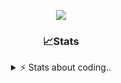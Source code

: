 <div align="center">
  
<p align="center">
  <img src="https://lanyard.cnrad.dev/api/1018290650602553364" />
</p>

### 📈Stats
<details>
    <summary> ⚡ Stats about coding.. </> </summary>
    <br/>

<!--START_SECTION:waka-->
![Code Time](http://img.shields.io/badge/Code%20Time-105%20hrs%2052%20mins-blue)

![Profile Views](http://img.shields.io/badge/Profile%20Views-0-blue)

**🐱 My GitHub Data** 

> 📦 1.1 MB Used in GitHub's Storage 
 > 
> 🏆 0 Contributions in the Year 2025
 > 
> 💼 Opted to Hire
 > 
> 📜 5 Public Repositories 
 > 
> 🔑 19 Private Repositories 
 > 
**I'm an Early 🐤** 

```text
🌞 Morning                26 commits          ██░░░░░░░░░░░░░░░░░░░░░░░   06.84 % 
🌆 Daytime                180 commits         ████████████░░░░░░░░░░░░░   47.37 % 
🌃 Evening                133 commits         █████████░░░░░░░░░░░░░░░░   35.00 % 
🌙 Night                  41 commits          ███░░░░░░░░░░░░░░░░░░░░░░   10.79 % 
```
📅 **I'm Most Productive on Sunday** 

```text
Monday                   22 commits          █░░░░░░░░░░░░░░░░░░░░░░░░   05.79 % 
Tuesday                  47 commits          ███░░░░░░░░░░░░░░░░░░░░░░   12.37 % 
Wednesday                48 commits          ███░░░░░░░░░░░░░░░░░░░░░░   12.63 % 
Thursday                 58 commits          ████░░░░░░░░░░░░░░░░░░░░░   15.26 % 
Friday                   52 commits          ███░░░░░░░░░░░░░░░░░░░░░░   13.68 % 
Saturday                 66 commits          ████░░░░░░░░░░░░░░░░░░░░░   17.37 % 
Sunday                   87 commits          ██████░░░░░░░░░░░░░░░░░░░   22.89 % 
```


📊 **This Week I Spent My Time On** 

```text
🕑︎ Time Zone: Europe/Berlin

💬 Programming Languages: 
No Activity Tracked This Week

🔥 Editors: 
No Activity Tracked This Week

🐱‍💻 Projects: 
No Activity Tracked This Week

💻 Operating System: 
No Activity Tracked This Week
```

**I Mostly Code in JavaScript** 

```text
JavaScript               7 repos             █████████░░░░░░░░░░░░░░░░   35.00 % 
Lua                      6 repos             ████████░░░░░░░░░░░░░░░░░   30.00 % 
Python                   3 repos             ████░░░░░░░░░░░░░░░░░░░░░   15.00 % 
TypeScript               1 repo              █░░░░░░░░░░░░░░░░░░░░░░░░   05.00 % 
HTML                     1 repo              █░░░░░░░░░░░░░░░░░░░░░░░░   05.00 % 
```




 Last Updated on 07/01/2025 17:39:01 UTC
<!--END_SECTION:waka-->
</details>
